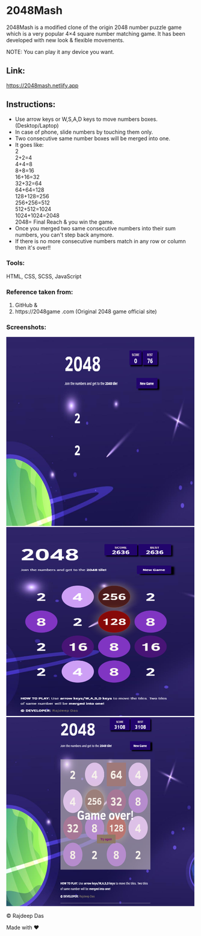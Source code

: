 # 2048Mash
2048Mash is a modified clone of the origin 2048 number puzzle game which is a very popular 4×4 square number matching game.
It has been developed with new look & flexible movements.

NOTE: You can play it any device you want.

## Link:

https://2048mash.netlify.app

## Instructions: 
- Use arrow keys or W,S,A,D keys to move numbers boxes. (Desktop/Laptop) 
- In case of phone, slide numbers by touching them only.
- Two consecutive same number boxes will be merged into one.
- It goes like:<br>
2 <br>
2+2=4 <br>
4+4=8 <br>
8+8=16 <br>
16+16=32 <br>
32+32=64 <br>
64+64=128 <br>
128+128=256 <br>
256+256=512 <br>
512+512=1024 <br>
1024+1024=2048 <br>
2048= Final Reach & you win the game. <br>
- Once you merged two same consecutive numbers into their sum numbers, you can't step back anymore. 
- If there is no more consecutive numbers match in any row or column then it's over!!

### Tools:
HTML, CSS, SCSS, JavaScript

### Reference taken from:

1. GitHub & 
2. https://2048game .com (Original 2048 game official site)

### Screenshots:

<img src="https://github.com/Rajspeaks/2048/blob/main/screenshot.png" height="500px" width="500px"> <img src="https://github.com/Rajspeaks/2048/blob/main/screenshot2.png" height="500px" width="500px"> <img src="https://github.com/Rajspeaks/2048/blob/main/screenshot3.png" height="500px" width="500px">


&copy; Rajdeep Das

Made with ❤
